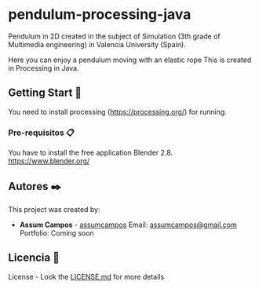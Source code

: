 # pendulum-processing-java
Pendulum in 2D created in the subject of Simulation (3th grade of Multimedia engineering) in Valencia University (Spain).

Here you can enjoy a pendulum moving with an elastic rope
This is created in Processing in Java.


## Getting Start 🚀

You need to install processing (https://processing.org/) for running.


### Pre-requisitos 📋

You have to install the free application Blender 2.8.
https://www.blender.org/


## Autores ✒️

This project was created by:

* **Assum Campos** - [assumcampos](https://github.com/assumcampos)
Email: assumcampos@gmail.com
Portfolio: Coming soon

## Licencia 📄

License  - Look the [LICENSE.md](LICENSE.txt) for more details
